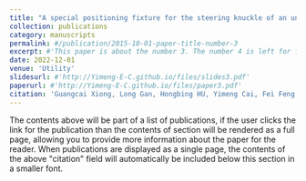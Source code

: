 ```yaml
---
title: "A special positioning fixture for the steering knuckle of an unconventional vehicle"
collection: publications
category: manuscripts
permalink: #/publication/2015-10-01-paper-title-number-3
excerpt: #'This paper is about the number 3. The number 4 is left for future work.'
date: 2022-12-01
venue: 'Utility'
slidesurl: #'http://Yimeng-E-C.github.io/files/slides3.pdf'
paperurl: #'http://Yimeng-E-C.github.io/files/paper3.pdf'
citation: 'Guangcai Xiong, Long Gan, Hongbing HU, Yimeng Cai, Fei Feng'
---
```


The contents above will be part of a list of publications, if the user clicks the link for the publication than the contents of section will be rendered as a full page, allowing you to provide more information about the paper for the reader. When publications are displayed as a single page, the contents of the above "citation" field will automatically be included below this section in a smaller font.